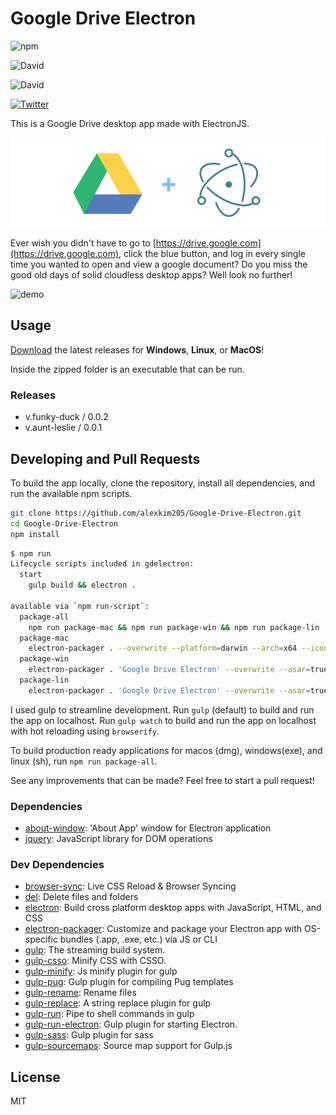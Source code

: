 # Google Drive Electron 

![npm](https://img.shields.io/npm/v/:package.svg)

![David](https://img.shields.io/david/expressjs/express.svg)

![David](https://img.shields.io/david/dev/expressjs/express.svg)

[![Twitter](https://img.shields.io/twitter/url/http/shields.io.svg?style=social)](https://twitter.com/intent/tweet?text=Google%Drive%Electron&url=https://github.com/alexkim205/Google-Drive-Electron&hashtags=googledrive,electron,electronjs,google)

This is a Google Drive desktop app made with ElectronJS.

![splash](static/gd_electron_slim.png)

Ever wish you didn't have to go to [https://drive.google.com](https://drive.google.com), click the blue button, and log in every single time you wanted to open and view a google document? Do you miss the good old days of solid cloudless desktop apps? Well look no further!

![demo](static/gdelectron_demo.gif)

## Usage

[Download](https://github.com/alexkim205/Google-Drive-Electron/releases) the latest releases for **Windows**, **Linux**, or **MacOS**!

Inside the zipped folder is an executable that can be run.

### Releases

* v.funky-duck / 0.0.2
* v.aunt-leslie / 0.0.1

## Developing and Pull Requests

To build the app locally, clone the repository, install all dependencies, and run the available npm scripts.

```sh
git clone https://github.com/alexkim205/Google-Drive-Electron.git
cd Google-Drive-Electron
npm install
```

```sh
$ npm run
Lifecycle scripts included in gdelectron:
  start
    gulp build && electron .

available via `npm run-script`:
  package-all
    npm run package-mac && npm run package-win && npm run package-lin
  package-mac
    electron-packager . --overwrite --platform=darwin --arch=x64 --icon=static/gd.icns --prune=true --out=release-builds
  package-win
    electron-packager . 'Google Drive Electron' --overwrite --asar=true --platform=win32 --arch=ia32 --icon=static/gd.ico --prune=true --out=release-builds --version-string.CompanyName='Alex Gyujin Kim' --version-string.FileDescription='A Google Drive desktop app made with Electron.' --version-string.ProductName='Google Drive Electron'
  package-lin
    electron-packager . 'Google Drive Electron' --overwrite --asar=true --platform=linux --arch=x64 --icon=static/gd.png --prune=true --out=release-builds
```

I used gulp to streamline development. Run `gulp` (default) to build and run the app on localhost. Run `gulp watch` to build and run the app on localhost with hot reloading using `browserify`.

To build production ready applications for macos (dmg), windows(exe), and linux (sh), run `npm run package-all`.

See any improvements that can be made? Feel free to start a pull request!

### Dependencies

- [about-window](https://ghub.io/about-window): &#39;About App&#39; window for Electron application
- [jquery](https://ghub.io/jquery): JavaScript library for DOM operations

### Dev Dependencies

- [browser-sync](https://ghub.io/browser-sync): Live CSS Reload &amp; Browser Syncing
- [del](https://ghub.io/del): Delete files and folders
- [electron](https://ghub.io/electron): Build cross platform desktop apps with JavaScript, HTML, and CSS
- [electron-packager](https://ghub.io/electron-packager): Customize and package your Electron app with OS-specific bundles (.app, .exe, etc.) via JS or CLI
- [gulp](https://ghub.io/gulp): The streaming build system.
- [gulp-csso](https://ghub.io/gulp-csso): Minify CSS with CSSO.
- [gulp-minify](https://ghub.io/gulp-minify): Js minify plugin for gulp
- [gulp-pug](https://ghub.io/gulp-pug): Gulp plugin for compiling Pug templates
- [gulp-rename](https://ghub.io/gulp-rename): Rename files
- [gulp-replace](https://ghub.io/gulp-replace): A string replace plugin for gulp
- [gulp-run](https://ghub.io/gulp-run): Pipe to shell commands in gulp
- [gulp-run-electron](https://ghub.io/gulp-run-electron): Gulp plugin for starting Electron.
- [gulp-sass](https://ghub.io/gulp-sass): Gulp plugin for sass
- [gulp-sourcemaps](https://ghub.io/gulp-sourcemaps): Source map support for Gulp.js

## License

MIT
